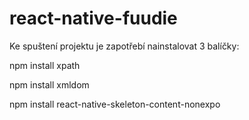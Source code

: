 # react-native-fuudie

Ke spuštení projektu je zapotřebí nainstalovat 3 balíčky:

npm install xpath

npm install xmldom

npm install react-native-skeleton-content-nonexpo

